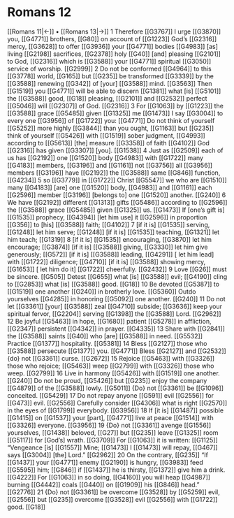 # Romans 12
[[Romans 11|←]] • [[Romans 13|→]]
1 Therefore [[G3767]] I urge [[G3870]] you, [[G4771]] brothers, [[G80]] on account of [[G1223]] God’s [[G2316]] mercy, [[G3628]] to offer [[G3936]] your [[G4771]] bodies [[G4983]] [as] living [[G2198]] sacrifices, [[G2378]] holy [[G40]] [and] pleasing [[G2101]] to God, [[G2316]] which is [[G3588]] your [[G4771]] spiritual [[G3050]] service of worship. [[G2999]] 
2 Do not be conformed [[G4964]] to this [[G3778]] world, [[G165]] but [[G235]] be transformed [[G3339]] by the [[G3588]] renewing [[G342]] of [your] [[G3588]] mind. [[G3563]] Then [[G1519]] you [[G4771]] will be able to discern [[G1381]] what [is] [[G5101]] the [[G3588]] good, [[G18]] pleasing, [[G2101]] and [[G2532]] perfect [[G5046]] will [[G2307]] of God. [[G2316]] 
3 For [[G1063]] by [[G1223]] the [[G3588]] grace [[G5485]] given [[G1325]] me [[G1473]] I say [[G3004]] to every one [[G3956]] of [[G1722]] you: [[G4771]] Do not think of yourself [[G5252]] more highly [[G3844]] than you ought, [[G1163]] but [[G235]] think of yourself [[G5426]] with [[G1519]] sober judgment, [[G4993]] according to [[G5613]] [the] measure [[G3358]] of faith [[G4102]] God [[G2316]] has given [[G3307]] [you]. [[G1538]] 
4 Just as [[G2509]] each of us has [[G2192]] one [[G1520]] body [[G4983]] with [[G1722]] many [[G4183]] members, [[G3196]] and [[G1161]] not [[G3756]] all [[G3956]] members [[G3196]] have [[G2192]] the [[G3588]] same [[G846]] function, [[G4234]] 
5 so [[G3779]] in [[G1722]] Christ [[G5547]] we who are [[G1510]] many [[G4183]] [are] one [[G1520]] body, [[G4983]] and [[G1161]] each [[G2596]] member [[G3196]] [belongs to] one [[G1520]] another. [[G240]] 
6 We have [[G2192]] different [[G1313]] gifts [[G5486]] according to [[G2596]] the [[G3588]] grace [[G5485]] given [[G1325]] us. [[G1473]] If [one’s gift is] [[G1535]] prophecy, [[G4394]] [let him use] it [[G2596]] in proportion [[G356]] to [his] [[G3588]] faith; [[G4102]] 
7 [if it is] [[G1535]] serving, [[G1248]] let him serve; [[G1248]] [if it is] [[G1535]] teaching, [[G1321]] let him teach; [[G1319]] 
8 [if it is] [[G1535]] encouraging, [[G3870]] let him encourage; [[G3874]] [if it is] [[G3588]] giving, [[G3330]] let him give generously; [[G572]] [if it is] [[G3588]] leading, [[G4291]] [ let him lead] with [[G1722]] diligence; [[G4710]] [if it is] [[G3588]] showing mercy, [[G1653]] [ let him do it] [[G1722]] cheerfully. [[G2432]] 
9 Love [[G26]] must be sincere. [[G505]] Detest [[G655]] what [is] [[G3588]] evil; [[G4190]] cling to [[G2853]] what [is] [[G3588]] good. [[G18]] 
10 Be devoted [[G5387]] to [[G1519]] one another [[G240]] in brotherly love. [[G5360]] Outdo yourselves [[G4285]] in honoring [[G5092]] one another. [[G240]] 
11 Do not let [[G3361]] [your] [[G3588]] zeal [[G4710]] subside; [[G3636]] keep your spiritual fervor, [[G2204]] serving [[G1398]] the [[G3588]] Lord. [[G2962]] 
12 Be joyful [[G5463]] in hope, [[G1680]] patient [[G5278]] in affliction, [[G2347]] persistent [[G4342]] in prayer. [[G4335]] 
13 Share with [[G2841]] the [[G3588]] saints [[G40]] who [are] [[G3588]] in need. [[G5532]] Practice [[G1377]] hospitality. [[G5381]] 
14 Bless [[G2127]] those who [[G3588]] persecute [[G1377]] you. [[G4771]] Bless [[G2127]] and [[G2532]] {do} not [[G3361]] curse. [[G2672]] 
15 Rejoice [[G5463]] with [[G3326]] those who rejoice; [[G5463]] weep [[G2799]] with [[G3326]] those who weep. [[G2799]] 
16 Live in harmony [[G5426]] with [[G1519]] one another. [[G240]] Do not be proud, [[G5426]] but [[G235]] enjoy the company [[G4879]] of the [[G3588]] lowly. [[G5011]] {Do} not [[G3361]] be [[G1096]] conceited. [[G5429]] 
17 Do not repay anyone [[G591]] evil [[G2556]] for [[G473]] evil. [[G2556]] Carefully consider [[G4306]] what is right [[G2570]] in the eyes of [[G1799]] everybody. [[G3956]] 
18 If [it is] [[G1487]] possible [[G1415]] on [[G1537]] your [part], [[G4771]] live at peace [[G1514]] with [[G3326]] everyone. [[G3956]] 
19 {Do} not [[G3361]] avenge [[G1556]] yourselves, [[G1438]] beloved, [[G27]] but [[G235]] leave [[G1325]] room [[G5117]] for [God’s] wrath. [[G3709]] For [[G1063]] it is written: [[G1125]] “Vengeance [is] [[G1557]] Mine; [[G1473]] I [[G1473]] will repay, [[G467]] says [[G3004]] [the] Lord.” [[G2962]] 
20 On the contrary, [[G235]] “If [[G1437]] your [[G4771]] enemy [[G2190]] is hungry, [[G3983]] feed [[G5595]] him; [[G846]] if [[G1437]] he is thirsty, [[G1372]] give him a drink. [[G4222]] For [[G1063]] in so doing, [[G4160]] you will heap [[G4987]] burning [[G4442]] coals [[G440]] on [[G1909]] his [[G846]] head.” [[G2776]] 
21 {Do} not [[G3361]] be overcome [[G3528]] by [[G5259]] evil, [[G2556]] but [[G235]] overcome [[G3528]] evil [[G2556]] with [[G1722]] good. [[G18]] 
